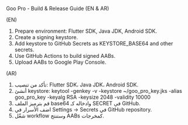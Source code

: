 Goo Pro - Build & Release Guide (EN & AR)

(EN)
1) Prepare environment: Flutter SDK, Java JDK, Android SDK.
2) Create a signing keystore.
3) Add keystore to GitHub Secrets as KEYSTORE_BASE64 and other secrets.
4) Use GitHub Actions to build signed AABs.
5) Upload AABs to Google Play Console.

(AR)
1) تأكد من تنصيب: Flutter SDK، Java JDK، Android SDK.
2) أنشئ keystore:
   keytool -genkey -v -keystore ~/goo_pro_key.jks -alias goo_pro_key -keyalg RSA -keysize 2048 -validity 10000
3) قم بترميز الملف base64 وادخاله كـ SECRET في GitHub.
4) اضف الأسرار في Settings -> Secrets في GitHub repository.
5) شغّل workflow وستنتج AABs كمخرجات.
